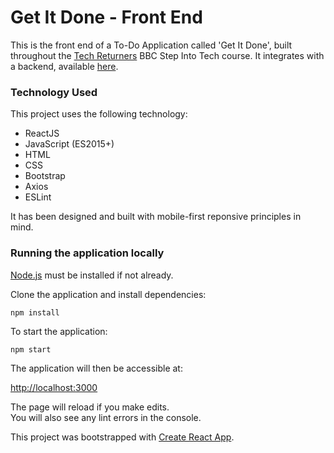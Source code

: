 # Get It Done - Front End

This is the front end of a To-Do Application called 'Get It Done', built throughout the [Tech Returners](https://techreturners.com) BBC Step Into Tech course. It integrates with a backend, available [here](https://github.com/urbanska-m/todo-app-backend).

### Technology Used

This project uses the following technology:

- ReactJS
- JavaScript (ES2015+)
- HTML
- CSS
- Bootstrap
- Axios
- ESLint

It has been designed and built with mobile-first reponsive principles in mind.


### Running the application locally

[Node.js](https://nodejs.org/en/) must be installed if not already.

Clone the application and install dependencies:

    npm install

To start the application:

    npm start

The application will then be accessible at:

[http://localhost:3000](http://localhost:3000)

The page will reload if you make edits.<br />
You will also see any lint errors in the console.

This project was bootstrapped with [Create React App](https://github.com/facebook/create-react-app).
